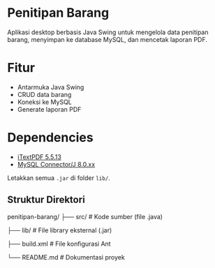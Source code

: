 # Penitipan Barang

Aplikasi desktop berbasis Java Swing untuk mengelola data penitipan barang, menyimpan ke database MySQL, dan mencetak laporan PDF.

# Fitur
- Antarmuka Java Swing
- CRUD data barang
- Koneksi ke MySQL
- Generate laporan PDF

# Dependencies
- [iTextPDF 5.5.13](https://itextpdf.com/en/resources/downloads)
- [MySQL Connector/J 8.0.xx](https://dev.mysql.com/downloads/connector/j/)

Letakkan semua `.jar` di folder `lib/`.

##  Struktur Direktori

penitipan-barang/
├── src/ # Kode sumber (file .java)

├── lib/ # File library eksternal (.jar)

├── build.xml # File konfigurasi Ant

└── README.md # Dokumentasi proyek




